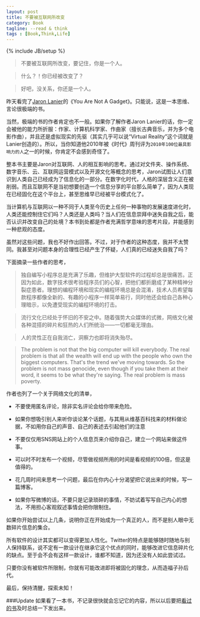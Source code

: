 ```yaml
---
layout: post
title: 不要被互联网所改变
category: Book
tagline: --read & think
tags : [Book,Think,Life]
---
```

{% include JB/setup %}

>不要被互联网所改变，要记住，你是一个人。

>什么？！你已经被改变了？

>好吧，没关系，你还是一个人。

昨天看完了[Jaron Lanier](http://en.wikipedia.org/wiki/Jaron_Lanier)的《You Are Not A Gadget》。只能说，这是一本思维、言论很极端的书。

当然，极端的书的作者肯定也不一般。如果你了解作者Jaron Lanier的话，你一定会被他的能力所折服：作家、计算机科学家、作曲家（擅长古典音乐，并为多个电影作曲），并且还是虚拟现实的先驱（其实几乎可以说“Virtual Reality”这个词就是Lanier创造的）。所以，当你知道他2010年被《时代》周刊评为`2010年100位最具影响力的人`之一的时候，你肯定不会感到奇怪了。

整本书主要是Jaron对互联网、人的相互影响的思考。通过对文件夹、操作系统、数字音乐、云、互联网运营模式以及开源文化等概念的思考，Jaron试图让人们意识到人类自己已经成为了信息化的一部分。在数字化时代，人格的深层含义正在被削弱。而且互联网不是当初想要创造一个信息分享的平台那么简单了，因为人类现在已经固化在这个平台上，甚至思维早已经被平台模式化了。

当计算机与互联网以一种不同于人类至今历史上任何一种事物的发展速度进化时，人类还能控制住它们吗？人类还是人类吗？当人们在信息崇拜中迷失自我之后，能否认识并改变自己的处境？本书到处都是作者充满哲学意味的思考片段，并能感到一种悲观的态度。

虽然对这些问题，我也不好作出回答。不过，对于作者的这种态度，我并不太赞同。我甚至对问题本身的合理性已经产生了怀疑，人们真的已经迷失自我了吗？

下面摘录一些作者的思考，

>独自编写小程序总是充满了乐趣，但维护大型软件的过程却总是很痛苦。正因为如此，数字技术很考验程序员们的心智，把他们都折磨成了某种精神分裂症患者。理想的编程环境和现实的编程环境总是会混淆，技术人员希望每款程序都像全新的、有趣的小程序一样简单易行，同时他还会给自己各种心理暗示，以免遭受现实的编程环境的打击。

>流行文化已经处于怀旧的不安之中。随着强势大众媒体的式微，网络文化被各种混搭的碎片和狂热的人们所统治——一切都毫无理由。

>人的灵性正在自我消亡，洞察力也即将消失殆尽。

>The problem is not that the big computer will kill everybody. The real problem is that all the wealth will end up with the people who own the biggest computers. That's the trend we've moving towards. So the problem is not mass genocide, even though if you take them at their word, it seems to be what they're saying. The real problem is mass poverty.

作者也列了一个关于网络文化的清单，

* 不要使用匿名评论，除非实名评论会给你带来危险。

* 如果你想吸引别人来听你谈论某个话题，与其用从维基百科找来的材料做论据，不如用你自己的声音、自己的表述去引起他们的注意

* 不要仅仅用SNS网站上的个人信息页来介绍你自己，建立一个网站来做这件事。
* 可以时不时发布一个视频，尽管做视频所用的时间是看视频的100倍，但这是值得的。
* 花几周时间来思考一个问题，最后在你内心十分渴望把它说出来的时候，写一篇博客。
* 如果你写微博的话，不要只是记录琐碎的事情，不妨试着写写自己内心的想法，不用担心客观叙述事情会把你限制住。

如果你开始尝试以上几条，说明你正在开始成为一个真正的人，而不是别人眼中无数碎片信息的集合。

所有软件的设计其实都可以变得更加人性化。Twitter的特点是能够随时随地与别人保持联系，说不定有一款设计在继承它这个优点的同时，能够改进它信息碎片化的缺点。至于会不会有这样一款设计，谁都不知道，因为还没有人如此尝试过。

只要你没有被软件所限制，你就有可能改进即将被固化的理念，从而造福子孙后代。

最后，保持清醒，探索未知！

###Update
如果看了一本书，不记录很快就会忘记它的内容，所以以后要把[看过的书](http://jackiekuo.com/elseworld/#books)及时总结一下发出来。